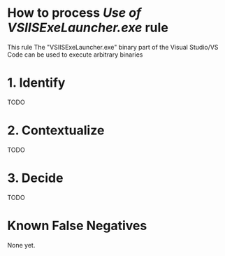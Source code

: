 # How to process *Use of VSIISExeLauncher.exe* rule
This rule The "VSIISExeLauncher.exe" binary part of the Visual Studio/VS Code can be used to execute arbitrary binaries

# 1. Identify
TODO

# 2. Contextualize
TODO

# 3. Decide
TODO

# Known False Negatives
None yet.
